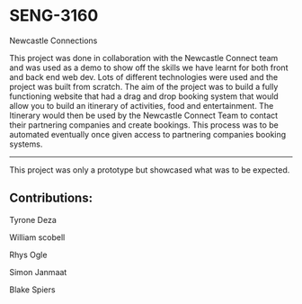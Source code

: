 # SENG-3160
Newcastle Connections

This project was done in collaboration with the Newcastle Connect team and was used as a demo to show off the skills we have learnt for both front and back end web dev. Lots of different technologies were used and the project was built from scratch. The aim of the project was to build a fully functioning website that had a drag and drop booking system that would allow you to build an itinerary of activities, food and entertainment. The Itinerary would then be used by the Newcastle Connect Team to contact their partnering companies and create bookings. This process was to be automated eventually once given access to partnering companies booking systems.

------------------------------------------------------------------------------------------------------------------------------------------
This project was only a prototype but showcased what was to be expected.

Contributions:
--------------
Tyrone Deza

William scobell

Rhys Ogle

Simon Janmaat

Blake Spiers

